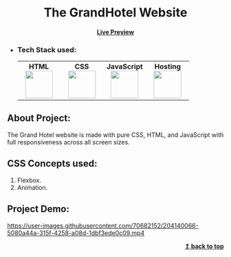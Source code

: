 <h1 align="center">The GrandHotel Website</h1> 
<h4 align="center"><a href="https://naveenkumar-j.github.io/GrandHotel/index.html" target="_blank">Live Preview</a></h4> 

- ### Tech Stack used:
	<center>
		<table>
			<tbody>
				<tr>
					<td width="25%" align="center">
						<span><strong>HTML</strong></span><br/>
						<img height="64px" width="64px" src="https://github.com/uiwjs/file-icons/blob/master/icon/html.svg">
					</td>
					<td width="25%" align="center">
						<span><strong>CSS</strong></span><br/>
						<img height="64px" width="64px" src="https://github.com/uiwjs/file-icons/blob/master/icon/css3.svg">
					</td>
          <td width="25%" align="center">
						<span><strong>JavaScript</strong></span><br/>
						<img height="64px" width="64px" src="https://github.com/uiwjs/file-icons/blob/master/icon/javascript.svg">
					</td>
          <td width="25%" align="center">
						<span><strong>Hosting</strong></span><br/>
						<img height="64px" width="64px" src="https://github.com/rdimascio/icons/blob/master/icons/light/github.svg">
					</td>
				</tr>
			</tbody>
		</table>
	</center>

## About Project:
The Grand Hotel website is made with pure CSS, HTML, and JavaScript with full responsiveness across all screen sizes.

## CSS Concepts used:
1. Flexbox.
2. Animation.

## Project Demo:


https://user-images.githubusercontent.com/70682152/204140066-5080a44a-315f-4258-a08d-1dbf3ede0c09.mp4



<div align="right">
    <b><a href="#">↥ back to top</a></b>
</div>


